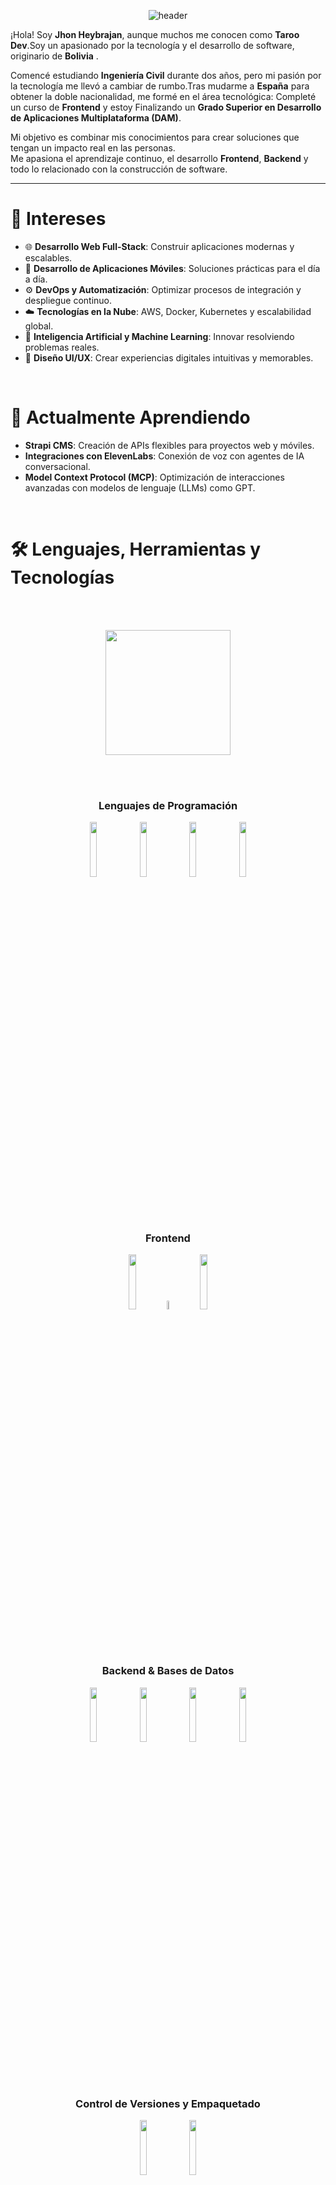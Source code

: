 
<p align="center">
  <img src="https://capsule-render.vercel.app/api?color=0:1408d0,50:0860d0,100:08c4d0&height=250&section=header&text=Hola!👋%20Soy%20Jhon%20Heybrajan%20(TarooDev❄️)&fontSize=30&type=waving&fontColor=fefefe&animation=fadeIn" alt="header"/>
</p>


¡Hola! Soy **Jhon Heybrajan**, aunque muchos me conocen como **Taroo Dev**.Soy un apasionado por la tecnología y el desarrollo de software, originario de **Bolivia** .

Comencé estudiando **Ingeniería Civil** durante dos años, pero mi pasión por la tecnología me llevó a cambiar de rumbo.Tras mudarme a **España** para obtener la doble nacionalidad, me formé en el área tecnológica:
Completé un curso de **Frontend** y estoy  Finalizando un **Grado Superior en Desarrollo de Aplicaciones Multiplataforma (DAM)**.

Mi objetivo es combinar mis conocimientos para crear soluciones que tengan un impacto real en las personas.  
Me apasiona el aprendizaje continuo, el desarrollo **Frontend**, **Backend** y todo lo relacionado con la construcción de software.

---

# 👀 Intereses

- 🌐 **Desarrollo Web Full-Stack**: Construir aplicaciones modernas y escalables.
- 📱 **Desarrollo de Aplicaciones Móviles**: Soluciones prácticas para el día a día.
- ⚙️ **DevOps y Automatización**: Optimizar procesos de integración y despliegue continuo.
- ☁️ **Tecnologías en la Nube**: AWS, Docker, Kubernetes y escalabilidad global.
- 🤖 **Inteligencia Artificial y Machine Learning**: Innovar resolviendo problemas reales.
- 🎨 **Diseño UI/UX**: Crear experiencias digitales intuitivas y memorables.
<br>

# 🌱 Actualmente Aprendiendo

- **Strapi CMS**: Creación de APIs flexibles para proyectos web y móviles.
- **Integraciones con ElevenLabs**: Conexión de voz con agentes de IA conversacional.
- **Model Context Protocol (MCP)**: Optimización de interacciones avanzadas con modelos de lenguaje (LLMs) como GPT.
<br>

# 🛠️ Lenguajes, Herramientas y Tecnologías

<div align="center">


<br><br>

<img src="https://user-images.githubusercontent.com/73097560/115834477-dbab4500-a447-11eb-908a-139a6edaec5c.gif" width="200">

<br><br>


<h3>Lenguajes de Programación</h3>
<code><img width="15%" src="https://www.vectorlogo.zone/logos/javascript/javascript-ar21.svg"></code>
<code><img width="15%" src="https://www.vectorlogo.zone/logos/typescriptlang/typescriptlang-ar21.svg"></code>
<code><img width="15%" src="https://www.vectorlogo.zone/logos/python/python-ar21.svg"></code>
<code><img width="15%" src="https://www.vectorlogo.zone/logos/java/java-ar21.svg"></code>

<br><br>


<h3>Frontend</h3>

<code><img width="15%" src="https://www.vectorlogo.zone/logos/w3_css/w3_css-ar21.svg"></code>
<code><img width="6%" src="https://cdn.jsdelivr.net/gh/devicons/devicon/icons/vuejs/vuejs-original.svg"></code>
<code><img width="15%" src="https://www.vectorlogo.zone/logos/w3_html5/w3_html5-ar21.svg"></code>

<br><br>


<h3>Backend & Bases de Datos</h3>
<code><img width="15%" src="https://www.vectorlogo.zone/logos/nodejs/nodejs-ar21.svg"></code>
<code><img width="15%" src="https://www.vectorlogo.zone/logos/mysql/mysql-ar21.svg"></code>
<code><img width="15%" src="https://www.vectorlogo.zone/logos/postgresql/postgresql-ar21.svg"></code>
<code><img width="15%" src="https://www.vectorlogo.zone/logos/mongodb/mongodb-ar21.svg"></code>

<br><br>


<h3>Control de Versiones y Empaquetado</h3>
<code><img width="15%" src="https://www.vectorlogo.zone/logos/git-scm/git-scm-ar21.svg"></code>
<code><img width="15%" src="https://www.vectorlogo.zone/logos/npmjs/npmjs-ar21.svg"></code>

<br><br>


<h3>IDEs y Herramientas</h3>
<code><img width="15%" src="https://www.vectorlogo.zone/logos/visualstudio_code/visualstudio_code-ar21.svg"></code>
<code><img width="6%" src="https://cdn.jsdelivr.net/gh/devicons/devicon/icons/intellij/intellij-original.svg"></code>
<code><img width="15%" src="https://www.vectorlogo.zone/logos/virtualbox/virtualbox-ar21.svg"></code>
<code><img width="6%" src="https://cdn.worldvectorlogo.com/logos/xampp.svg"></code>
<code><img width="15%" src="https://www.vectorlogo.zone/logos/android/android-ar21.svg"></code> 
<code><img width="6%" src="https://upload.wikimedia.org/wikipedia/commons/9/98/Apache_NetBeans_Logo.svg"></code>
<code><img width="12%" src="https://upload.wikimedia.org/wikipedia/commons/c/c2/Postman_%28software%29.png"></code>

<br><br>
---

# 📫 Contáctame
¿Tienes un proyecto en mente, alguna colaboración, o simplemente quieres charlar sobre tecnología, desarrollo o cualquier tema interesante?
¡Será un placer conectar contigo! Puedes contactarme a través de:





📧 **Email:** [taroodev15@gmail.com](mailto:taroodev15@gmail.com)


[![YouTube](https://img.shields.io/badge/YouTube-FF0000?style=for-the-badge&logo=youtube&logoColor=white)](https://www.youtube.com/@taroodev15)
[![Instagram](https://img.shields.io/badge/Instagram-E4405F?style=for-the-badge&logo=instagram&logoColor=white)](https://www.instagram.com/taro_l5)

---


- 🪴 Me encanta la **naturaleza** y disfrutar de **excursiones** al aire libre.
- 🎨 Disfruto **dibujar** y plasmar ideas creativas en papel.
- 📚 Siempre estoy buscando **aprender algo nuevo** cada día.
- 🏋️‍♂️ Me gusta practicar **calistenia** y disfrutar del **anime**  en mi tiempo libre.


---

<p align="center">
  <img src="https://user-images.githubusercontent.com/73097560/115834477-dbab4500-a447-11eb-908a-139a6edaec5c.gif" width="200">
</p>







